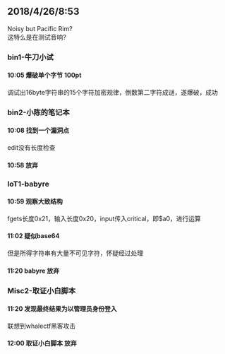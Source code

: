 ## 2018/4/26/8:53
Noisy but Pacific Rim?
<br>这特么是在测试音响?
### bin1-牛刀小试
#### 10:05 爆破单个字节 100pt
调试出16byte字符串的15个字符加密规律，倒数第二字符成谜，遂爆破，成功
### bin2-小陈的笔记本
#### 10:08 找到一个漏洞点
edit没有长度检查
#### 10:58 放弃
### loT1-babyre
#### 10:59 观察大致结构 
fgets长度0x21，输入长度0x20，input传入critical，即$a0，进行运算
#### 11:02 疑似base64
但是所得字符串有大量不可见字符，怀疑经过处理
#### 11:20 babyre 放弃
### Misc2-取证小白脚本
#### 11:20 发现最终结果为以管理员身份登入 
联想到whalectf黑客攻击
#### 12:00 取证小白脚本 放弃